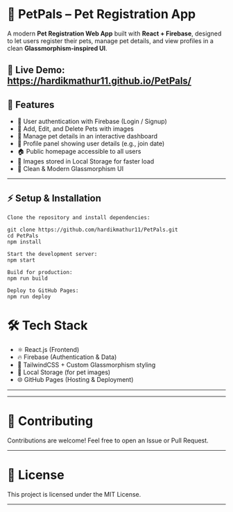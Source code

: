 # 🐾 PetPals – Pet Registration App  

A modern **Pet Registration Web App** built with **React + Firebase**, designed to let users register their pets, manage pet details, and view profiles in a clean **Glassmorphism-inspired UI**.  

🔗 Live Demo: https://hardikmathur11.github.io/PetPals/
---

## 🚀 Features  

- 🔑 User authentication with Firebase (Login / Signup)  
- 🐶 Add, Edit, and Delete Pets with images  
- 📅 Manage pet details in an interactive dashboard  
- 👤 Profile panel showing user details (e.g., join date)  
- 🏠 Public homepage accessible to all users  
- 💾 Images stored in Local Storage for faster load  
- 🎨 Clean & Modern Glassmorphism UI  

---

## ⚡ Setup & Installation  
```
Clone the repository and install dependencies:  

git clone https://github.com/hardikmathur11/PetPals.git
cd PetPals
npm install

Start the development server:
npm start

Build for production:
npm run build

Deploy to GitHub Pages:
npm run deploy
```

# 🛠 Tech Stack
- ⚛️ React.js (Frontend)
- 🔥 Firebase (Authentication & Data)
- 🎨 TailwindCSS + Custom Glassmorphism styling
- 💾 Local Storage (for pet images)
- 🌐 GitHub Pages (Hosting & Deployment)

---


---

# 🤝 Contributing
  Contributions are welcome! Feel free to open an Issue or Pull Request.

 ---

# 📜 License
 This project is licensed under the MIT License.

---
